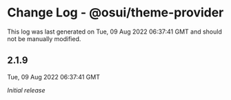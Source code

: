 # Change Log - @osui/theme-provider

This log was last generated on Tue, 09 Aug 2022 06:37:41 GMT and should not be manually modified.

## 2.1.9
Tue, 09 Aug 2022 06:37:41 GMT

_Initial release_

